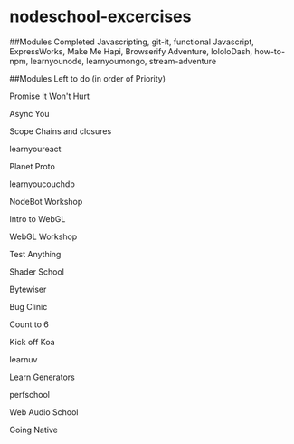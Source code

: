 # nodeschool-excercises

##Modules Completed
Javascripting, git-it, functional Javascript, ExpressWorks, Make Me Hapi, Browserify Adventure, lololoDash, how-to-npm, learnyounode, learnyoumongo, stream-adventure

##Modules Left to do (in order of Priority)

Promise It Won't Hurt

Async You

Scope Chains and closures

learnyoureact

Planet Proto

learnyoucouchdb

NodeBot Workshop

Intro to WebGL

WebGL Workshop

Test Anything

Shader School

Bytewiser

Bug Clinic

Count to 6

Kick off Koa

learnuv

Learn Generators

perfschool

Web Audio School

Going Native
